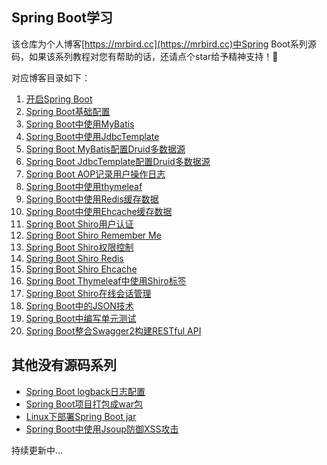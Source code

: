 ## Spring Boot学习
该仓库为个人博客[https://mrbird.cc](https://mrbird.cc)中Spring Boot系列源码，如果该系列教程对您有帮助的话，还请点个star给予精神支持！🐤

对应博客目录如下：

1. [开启Spring Boot](https://mrbird.cc/%E5%BC%80%E5%90%AFSpring-Boot.html)
2. [Spring Boot基础配置](https://mrbird.cc/Spring-Boot%E4%B8%80%E4%BA%9B%E5%9F%BA%E7%A1%80%E9%85%8D%E7%BD%AE.html)
3. [Spring Boot中使用MyBatis](https://mrbird.cc/Spring-Boot%E4%B8%AD%E4%BD%BF%E7%94%A8Mybatis.html)
4. [Spring Boot中使用JdbcTemplate](https://mrbird.cc/Spring-Boot%E4%B8%AD%E4%BD%BF%E7%94%A8JdbcTemplate.html)
5. [Spring Boot MyBatis配置Druid多数据源](https://mrbird.cc/Spring-Boot-MyBatis%E9%85%8D%E7%BD%AEDruid%E5%A4%9A%E6%95%B0%E6%8D%AE%E6%BA%90.html)
6. [Spring Boot JdbcTemplate配置Druid多数据源](https://mrbird.cc/Spring-Boot-JdbcTemplate%E9%85%8D%E7%BD%AEDruid%E5%A4%9A%E6%95%B0%E6%8D%AE%E6%BA%90.html)
7. [Spring Boot AOP记录用户操作日志](https://mrbird.cc/Spring-Boot-AOP%E8%AE%B0%E5%BD%95%E7%94%A8%E6%88%B7%E6%93%8D%E4%BD%9C%E6%97%A5%E5%BF%97.html)
8. [Spring Boot中使用thymeleaf](https://mrbird.cc/Spring-Boot%E4%BD%BF%E7%94%A8thymeleaf.html)
9. [Spring Boot中使用Redis缓存数据](https://mrbird.cc/Spring-Boot%E4%B8%AD%E4%BD%BF%E7%94%A8%E7%BC%93%E5%AD%98.html)
10. [Spring Boot中使用Ehcache缓存数据](https://mrbird.cc/Spring-Boot%E4%B8%AD%E4%BD%BF%E7%94%A8%E7%BC%93%E5%AD%98.html)
11. [Spring Boot Shiro用户认证](https://mrbird.cc/Spring-Boot-shiro%E7%94%A8%E6%88%B7%E8%AE%A4%E8%AF%81.html)
12. [Spring Boot Shiro Remember Me](https://mrbird.cc/Spring-Boot-Shiro%20Remember-Me.html)
13. [Spring Boot Shiro权限控制](https://mrbird.cc/Spring-Boot-Shiro%E6%9D%83%E9%99%90%E6%8E%A7%E5%88%B6.html)
14. [Spring Boot Shiro Redis](https://mrbird.cc/Spring-Boot-Shiro%20cache.html)
15. [Spring Boot Shiro Ehcache](https://mrbird.cc/Spring-Boot-Shiro%20cache.html)
16. [Spring Boot Thymeleaf中使用Shiro标签](https://mrbird.cc/Spring-Boot-Themeleaf%E4%B8%AD%E4%BD%BF%E7%94%A8Shiro%E6%A0%87%E7%AD%BE.html)
17. [Spring Boot Shiro在线会话管理](https://mrbird.cc/Spring-Boot-Shiro%E5%9C%A8%E7%BA%BF%E4%BC%9A%E8%AF%9D%E7%AE%A1%E7%90%86.html)
18. [Spring Boot中的JSON技术](https://mrbird.cc/Spring-Boot%E4%B8%AD%E7%9A%84JSON%E6%8A%80%E6%9C%AF.html)
19. [Spring Boot中编写单元测试](https://mrbird.cc/Spring-Boot%E4%B8%AD%E7%BC%96%E5%86%99%E5%8D%95%E5%85%83%E6%B5%8B%E8%AF%95.html)
20. [Spring Boot整合Swagger2构建RESTful API](https://mrbird.cc/Spring-Boot整合Swagger2构建RESTful-API.html)

## 其他没有源码系列
- [Spring Boot logback日志配置](https://mrbird.cc/Spring-Boot-logback%E6%97%A5%E5%BF%97%E9%85%8D%E7%BD%AE.html)
- [Spring Boot项目打包成war包](https://mrbird.cc/Spring-Boot%E9%A1%B9%E7%9B%AE%E6%89%93%E5%8C%85%E6%88%90war%E5%8C%85.html)
- [Linux下部署Spring Boot jar](https://mrbird.cc/Linux%E4%B8%8B%E9%83%A8%E7%BD%B2Spring-Boot-jar.html)
- [Spring Boot中使用Jsoup防御XSS攻击](https://mrbird.cc/%E4%BD%BF%E7%94%A8Jsoup%E9%98%B2%E5%BE%A1XSS%E6%94%BB%E5%87%BB.html)

持续更新中...
